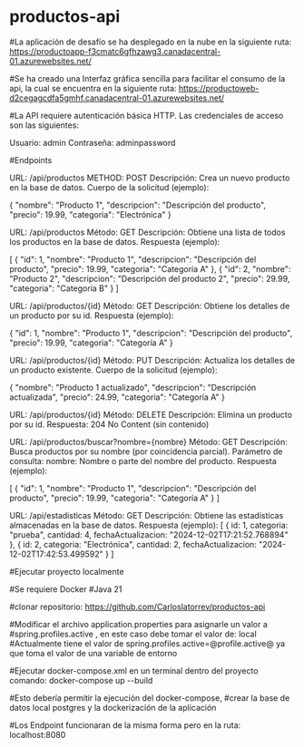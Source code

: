 # productos-api

#La aplicación de desafío se ha desplegado en la nube en la siguiente ruta:
https://productoapp-f3cmatc6gfhzawg3.canadacentral-01.azurewebsites.net/

#Se ha creado una Interfaz gráfica sencilla para facilitar el consumo de la api, la cual se encuentra en la siguiente ruta:
https://productoweb-d2cegagcdfa5gmhf.canadacentral-01.azurewebsites.net/

#La API requiere autenticación básica HTTP. Las credenciales de acceso son las siguientes:

Usuario: admin
Contraseña: adminpassword

#Endpoints

URL: /api/productos
METHOD: POST
Descripción: Crea un nuevo producto en la base de datos.
Cuerpo de la solicitud (ejemplo):

{
"nombre": "Producto 1",
"descripcion": "Descripción del producto",
"precio": 19.99,
"categoria": "Electrónica"
}

URL: /api/productos
Método: GET
Descripción: Obtiene una lista de todos los productos en la base de datos.
Respuesta (ejemplo):

[
    {
    "id": 1,
    "nombre": "Producto 1",
    "descripcion": "Descripción del producto",
    "precio": 19.99,
    "categoria": "Categoría A"
    },
    {
    "id": 2,
    "nombre": "Producto 2",
    "descripcion": "Descripción del producto 2",
    "precio": 29.99,
    "categoria": "Categoría B"
    }
]

URL: /api/productos/{id}
Método: GET
Descripción: Obtiene los detalles de un producto por su id.
Respuesta (ejemplo):

{
"id": 1,
"nombre": "Producto 1",
"descripcion": "Descripción del producto",
"precio": 19.99,
"categoria": "Categoría A"
}

URL: /api/productos/{id}
Método: PUT
Descripción: Actualiza los detalles de un producto existente.
Cuerpo de la solicitud (ejemplo):

{
"nombre": "Producto 1 actualizado",
"descripcion": "Descripción actualizada",
"precio": 24.99,
"categoria": "Categoría A"
}


URL: /api/productos/{id}
Método: DELETE
Descripción: Elimina un producto por su id.
Respuesta: 204 No Content (sin contenido)

URL: /api/productos/buscar?nombre={nombre}
Método: GET
Descripción: Busca productos por su nombre (por coincidencia parcial).
Parámetro de consulta:
nombre: Nombre o parte del nombre del producto.
Respuesta (ejemplo):

[
    {
    "id": 1,
    "nombre": "Producto 1",
    "descripcion": "Descripción del producto",
    "precio": 19.99,
    "categoria": "Categoría A"
    }
]

URL: /api/estadisticas
Método: GET
Descripción: Obtiene las estadísticas almacenadas en la base de datos.
Respuesta (ejemplo):
[
    {
    id: 1,
    categoria: "prueba",
    cantidad: 4,
    fechaActualizacion: "2024-12-02T17:21:52.768894"
    },
    {
    id: 2,
    categoria: "Electrónica",
    cantidad: 2,
    fechaActualizacion: "2024-12-02T17:42:53.499592"
    }
]


#Ejecutar proyecto localmente

#Se requiere Docker
#Java 21

#clonar repositorio:
https://github.com/Carloslatorrev/productos-api

#Modificar el archivo application.properties para asignarle un valor a
#spring.profiles.active , en este caso debe tomar el valor de:
            local
#Actualmente tiene el valor de spring.profiles.active=@profile.active@ ya que toma el valor de una variable de entorno

#Ejecutar docker-compose.xml en un terminal dentro del proyecto
comando:
docker-compose up --build

#Esto debería permitir la ejecución del docker-compose, 
#crear la base de datos local postgres y la dockerización de la aplicación

#Los Endpoint funcionaran de la misma forma pero en la ruta:
localhost:8080